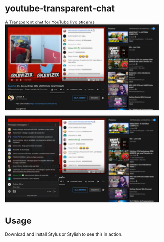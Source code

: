 # youtube-transparent-chat
A Transparent chat for YouTube live streams
![image](screenshots/screenshot1.jpg)

![image](screenshots/screenshot2.jpg)

# Usage 
Download and install Stylus or Stylish to see this in action.
